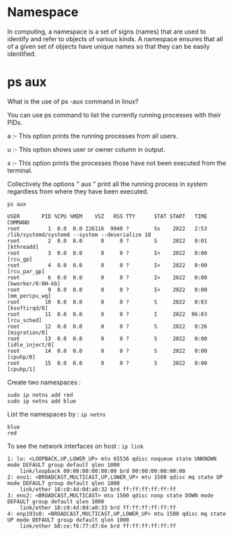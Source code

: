 # Namespace 

In computing, a namespace is a set of signs (names) that are used to identify and refer to objects of various kinds. 
A namespace ensures that all of a given set of objects have unique names so that they can be easily identified.

# ps aux 
What is the use of ps -aux command in linux?


You can use ps command to list the currently running processes with their PIDs.

a :- This option prints the running processes from all users.

u :- This option shows user or owner column in output.

x :- This option prints the processes those have not been executed from the terminal.

Collectively the options " aux " print all the running process in system regardless from where they have been executed.


```ps aux ```

```
USER       PID %CPU %MEM    VSZ   RSS TTY      STAT START   TIME COMMAND
root         1  0.0  0.0 226116  9940 ?        Ss    2022   2:53 /lib/systemd/systemd --system --deserialize 18
root         2  0.0  0.0      0     0 ?        S     2022   0:01 [kthreadd]
root         3  0.0  0.0      0     0 ?        I<    2022   0:00 [rcu_gp]
root         4  0.0  0.0      0     0 ?        I<    2022   0:00 [rcu_par_gp]
root         6  0.0  0.0      0     0 ?        I<    2022   0:00 [kworker/0:0H-kb]
root         9  0.0  0.0      0     0 ?        I<    2022   0:00 [mm_percpu_wq]
root        10  0.0  0.0      0     0 ?        S     2022   0:03 [ksoftirqd/0]
root        11  0.0  0.0      0     0 ?        I     2022  96:03 [rcu_sched]
root        12  0.0  0.0      0     0 ?        S     2022   0:26 [migration/0]
root        13  0.0  0.0      0     0 ?        S     2022   0:00 [idle_inject/0]
root        14  0.0  0.0      0     0 ?        S     2022   0:00 [cpuhp/0]
root        15  0.0  0.0      0     0 ?        S     2022   0:00 [cpuhp/1]
```

Create two namespaces : 
```
sudo ip netns add red
sudo ip netns add blue
```

List the namespaces by : ```ip netns```
```
blue
red
```

To see the network interfaces on host :  ``` ip link ```

```
1: lo: <LOOPBACK,UP,LOWER_UP> mtu 65536 qdisc noqueue state UNKNOWN mode DEFAULT group default qlen 1000
    link/loopback 00:00:00:00:00:00 brd 00:00:00:00:00:00
2: eno1: <BROADCAST,MULTICAST,UP,LOWER_UP> mtu 1500 qdisc mq state UP mode DEFAULT group default qlen 1000
    link/ether 18:c0:4d:0d:a0:32 brd ff:ff:ff:ff:ff:ff
3: eno2: <BROADCAST,MULTICAST> mtu 1500 qdisc noop state DOWN mode DEFAULT group default qlen 1000
    link/ether 18:c0:4d:0d:a0:33 brd ff:ff:ff:ff:ff:ff
4: enp193s0: <BROADCAST,MULTICAST,UP,LOWER_UP> mtu 1500 qdisc mq state UP mode DEFAULT group default qlen 1000
    link/ether b8:ce:f6:77:d7:6e brd ff:ff:ff:ff:ff:ff

```
